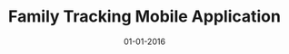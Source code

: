 ---
title: "Family Tracking Mobile Application"
excerpt: "Made an android app for tracking friends and families in real time on google map."

date: 01-01-2016

header:
  teaser: /assets/images/portfolio-placeholder-th.jpg
  overlay_image: /assets/images/portfolio-placeholder.jpg
  overlay_color: "#000"
  overlay_filter: 0.6

sidebar:
  - title: "Role"
    image: /assets/images/bio-photo.jpg
    image_alt: "logo"
    text: "User Side Android Application"
  - title: "Responsibilities"
    text: "Add framework to the existing applications"
  - title: "Project Timeline"
    text: "Nov'15 - Dec'15"
---